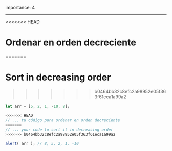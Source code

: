 importance: 4

---

<<<<<<< HEAD
# Ordenar en orden decreciente
=======
# Sort in decreasing order
>>>>>>> b0464bb32c8efc2a98952e05f363f61eca1a99a2

```js
let arr = [5, 2, 1, -10, 8];

<<<<<<< HEAD
// ... tu código para ordenar en orden decreciente
=======
// ... your code to sort it in decreasing order
>>>>>>> b0464bb32c8efc2a98952e05f363f61eca1a99a2

alert( arr ); // 8, 5, 2, 1, -10
```

